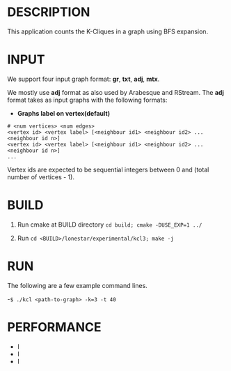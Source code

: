 DESCRIPTION 
===========

This application counts the K-Cliques in a graph using BFS expansion. 

INPUT
===========

We support four input graph format: **gr**, **txt**, **adj**, **mtx**.

We mostly use **adj** format as also used by Arabesque and RStream.
The **adj** format takes as input graphs with the following formats:

* **Graphs label on vertex(default)**
```
# <num vertices> <num edges>
<vertex id> <vertex label> [<neighbour id1> <neighbour id2> ... <neighbour id n>]
<vertex id> <vertex label> [<neighbour id1> <neighbour id2> ... <neighbour id n>]
...
```

Vertex ids are expected to be sequential integers between 0 and (total number of vertices - 1).

BUILD
===========

1. Run cmake at BUILD directory `cd build; cmake -DUSE_EXP=1 ../`

2. Run `cd <BUILD>/lonestar/experimental/kcl3; make -j`

RUN
===========

The following are a few example command lines.

-`$ ./kcl <path-to-graph> -k=3 -t 40`

PERFORMANCE
===========
- I
- I
- I
